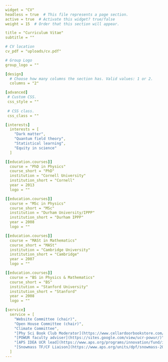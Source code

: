 ```yaml
---
widget = "CV"  
headless = true  # This file represents a page section.
active = true  # Activate this widget? true/false
weight = 15  # Order that this section will appear.

title = "Curriculum Vitae"
subtitle = ""

# CV location
cv_pdf = "uploads/cv.pdf"

# Group Logo
group_logo = ""

[design]
  # Choose how many columns the section has. Valid values: 1 or 2.
  columns = "2"

[advanced]
 # Custom CSS. 
 css_style = ""
 
 # CSS class.
 css_class = ""

[interests]
  interests = [
    "Dark matter",
    "Quantum field theory",
    "Statistical learning",
    "Equity in science"
  ]

[[education.courses]]
  course = "PhD in Physics"
  course_short = "PhD"
  institution = "Cornell University"
  institution_short = "Cornell"
  year = 2013
  logo = ""

[[education.courses]]
  course = "MSc in Physics"
  course_short = "MSc"
  institution = "Durham University/IPPP"
  institution_short = "Durham IPPP"
  year = 2008
  logo = ""

[[education.courses]]
  course = "MASt in Mathematics"
  course_short = "MASt"
  institution = "Cambridge University"
  institution_short = "Cambridge"
  year = 2007
  logo = ""

[[education.courses]]
  course = "BS in Physics & Mathematics"
  course_short = "BS"
  institution = "Stanford University"
  institution_short = "Stanford"
  year = 2008
  logo = ""

[service]
  service = [
    "Website Committee (chair)",
    "Open House Committee (chair)",
    "Climate Committee",
    "[Phy Sci Book Club Moderator](https://www.cellardoorbookstore.com/book-clubs)",
    "[POWUR faculty adviser](https://sites.google.com/view/ucr-powur/)",
    "[APS IDEA UCR lead](https://www.aps.org/programs/innovation/fund/idea.cfm)",
    "[Snowmass TF/CF Liaison](https://www.aps.org/units/dpf/snowmass-2021.cfm)"
  ]
---
```


